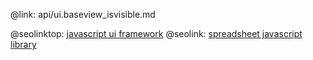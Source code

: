 @link: api/ui.baseview_isvisible.md

@seolinktop: [javascript ui framework](https://webix.com)
@seolink: [spreadsheet javascript library](https://webix.com/spreadsheet/)